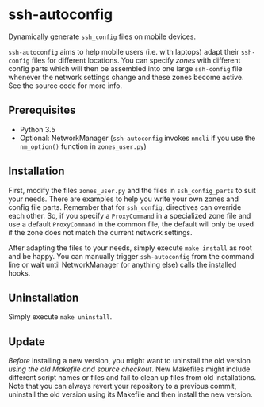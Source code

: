 # ssh-autoconfig
Dynamically generate `ssh_config` files on mobile devices.

`ssh-autoconfig` aims to help mobile users (i.e. with laptops) adapt their `ssh-config` files for different locations. You can specify *zones* with different config parts which will then be assembled into one large `ssh-config` file whenever the network settings change and these zones become active. See the source code for more info.


## Prerequisites
* Python 3.5
* Optional: NetworkManager (`ssh-autoconfig` invokes `nmcli` if you use the `nm_option()` function in `zones_user.py`)

## Installation
First, modify the files `zones_user.py` and the files in `ssh_config_parts` to suit your needs. There are examples to help you write your own zones and config file parts. Remember that for `ssh_config`, directives can override each other. So, if you specify a `ProxyCommand` in a specialized zone file and use a default `ProxyCommand` in the common file, the default will only be used if the zone does not match the current network settings.

After adapting the files to your needs, simply execute `make install` as root and be happy. You can manually trigger `ssh-autoconfig` from the command line or wait until NetworkManager (or anything else) calls the installed hooks.

## Uninstallation
Simply execute `make uninstall`.

## Update
*Before* installing a new version, you might want to uninstall the old version *using the old Makefile and source checkout*. New Makefiles might include different script names or files and fail to clean up files from old installations. Note that you can always revert your repository to a previous commit, uninstall the old version using its Makefile and then install the new version.
